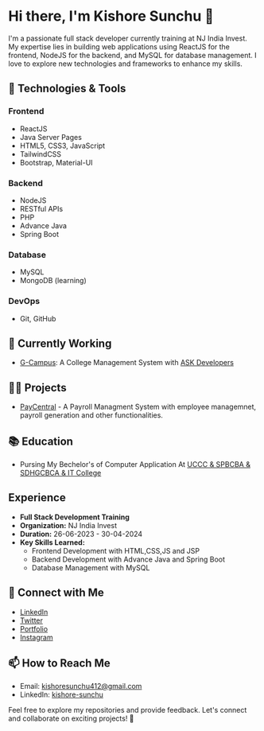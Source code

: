 # Hi there, I'm Kishore Sunchu 👋

I'm a passionate full stack developer currently training at NJ India Invest. My expertise lies in building web applications using ReactJS for the frontend, NodeJS for the backend, and MySQL for database management. I love to explore new technologies and frameworks to enhance my skills.

## 🔧 Technologies & Tools

### Frontend
- ReactJS
- Java Server Pages
- HTML5, CSS3, JavaScript
- TailwindCSS
- Bootstrap, Material-UI

### Backend
- NodeJS
- RESTful APIs
- PHP
- Advance Java
- Spring Boot

### Database
- MySQL
- MongoDB (learning)

### DevOps
- Git, GitHub

## 🌱 Currently Working 

- [G-Campus](https://g-campus-ask.web.app/): A College Management System with [ASK Developers](https://github.com/ask-devs)

## 👨‍💻 Projects

- [PayCentral](https://github.com/kishore-sunchu/mini-project) - A Payroll Managment System with employee managemnet, payroll generation and other functionalities.

## 📚 Education

- Pursing My Bechelor's of Computer Application At [UCCC & SPBCBA & SDHGCBCA & IT College](https://udhnacollege.ac.in/Home.php)

## Experience

- **Full Stack Development Training**
- **Organization:** NJ India Invest
- **Duration:** 26-06-2023 - 30-04-2024
- **Key Skills Learned:**
  - Frontend Development with HTML,CSS,JS and JSP
  - Backend Development with Advance Java and Spring Boot
  - Database Management with MySQL

## 🤝 Connect with Me

- [LinkedIn](https://www.linkedin.com/in/kishore-sunchu-781750222/)
- [Twitter](https://twitter.com/P1101Sunchu)
- [Portfolio](https://kishore-sunchu.github.io/Portfolio/)
- [Instagram](https://www.instagram.com/_kishore_sunchu_0426/)

## 📫 How to Reach Me

- Email: kishoresunchu412@gmail.com
- LinkedIn: [kishore-sunchu](https://www.linkedin.com/in/kishore-sunchu-781750222/)

Feel free to explore my repositories and provide feedback. Let's connect and collaborate on exciting projects! 🚀

<!---
kishore-sunchu/kishore-sunchu is a ✨ special ✨ repository because its `README.md` (this file) appears on your GitHub profile.
You can click the Preview link to take a look at your changes.
--->
